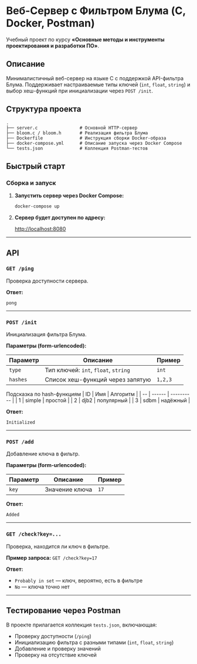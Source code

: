 # Веб-Сервер с Фильтром Блума (C, Docker, Postman)

Учебный проект по курсу **«Основные методы и инструменты проектирования и разработки ПО»**.

## Описание

Минималистичный веб-сервер на языке C с поддержкой API-фильтра Блума.
Поддерживает настраиваемые типы ключей (`int`, `float`, `string`) и выбор хеш-функций при инициализации через `POST /init`.

## Структура проекта

```
.
├── server.c                # Основной HTTP-сервер
├── bloom.c / bloom.h       # Реализация фильтра Блума
├── Dockerfile              # Инструкция сборки Docker-образа
├── docker-compose.yml      # Описание запуска через Docker Compose
└── tests.json              # Коллекция Postman-тестов
```

## Быстрый старт

### Сборка и запуск

1. **Запустить сервер через Docker Compose:**

   ```bash
   docker-compose up
   ```

2. **Сервер будет доступен по адресу:**

   [http://localhost:8080](http://localhost:8080)

---

## API

### `GET /ping`

Проверка доступности сервера.

**Ответ:**

```
pong
```

---

### `POST /init`

Инициализация фильтра Блума.

**Параметры (form-urlencoded):**

| Параметр | Описание                             | Пример  |
| -------- | ------------------------------------ | ------- |
| `type`   | Тип ключей: `int`, `float`, `string` | `int`   |
| `hashes` | Список хеш-функций через запятую     | `1,2,3` |

Подсказка по hash-функциям
| ID | Имя    | Алгоритм   |
| -- | ------ | ---------- |
| 1  | simple | простой    |
| 2  | djb2   | популярный |
| 3  | sdbm   | надёжный   |


**Ответ:**

```
Initialized
```

---

### `POST /add`

Добавление ключа в фильтр.

**Параметры (form-urlencoded):**

| Параметр | Описание       | Пример |
| -------- | -------------- | ------ |
| `key`    | Значение ключа | `17`   |

**Ответ:**

```
Added
```

---

### `GET /check?key=...`

Проверка, находится ли ключ в фильтре.

**Пример запроса:**
`GET /check?key=17`

**Ответ:**

* `Probably in set` — ключ, вероятно, есть в фильтре
* `No` — ключа точно нет

---

## Тестирование через Postman

В проекте прилагается коллекция `tests.json`, включающая:

* Проверку доступности (`/ping`)
* Инициализацию фильтра с разными типами (`int`, `float`, `string`)
* Добавление и проверку значений
* Проверку на отсутствие ключей
